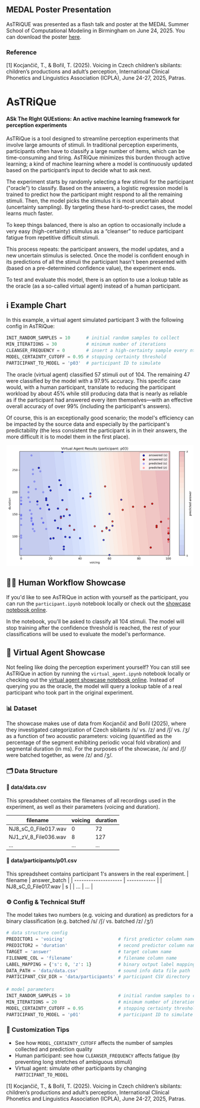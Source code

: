 ## MEDAL Poster Presentation 

AsTRiQUE was presented as a flash talk and poster at the MEDAL Summer School of Computational Modeling in Birmingham on June 24, 2025. You can download the poster [here](extras/medal_poster.pdf).

### Reference

[1] Kocjančič, T., & Bořil, T. (2025). Voicing in Czech children’s sibilants: children’s productions and adult’s perception, International Clinical Phonetics and Linguistics Association (ICPLA), June 24-27, 2025, Patras.

# AsTRiQue
#### **AS**k **T**he **RI**ght **QUE**stions: An active machine learning framework for perception experiments

AsTRiQue is a tool designed to streamline perception experiments that involve large amounts of stimuli. In traditional perception experiments, participants often have to classify a large number of items, which can be time-consuming and tiring. AsTRiQue minimizes this burden through active learning; a kind of machine learning where a model is continuously updated based on the participant’s input to decide what to ask next.

The experiment starts by randomly selecting a few stimuli for the participant ("oracle") to classify. Based on the answers, a logistic regression model is trained to predict how the participant might respond to all the remaining stimuli. Then, the model picks the stimulus it is most uncertain about (uncertainty sampling). By targeting these hard-to-predict cases, the model learns much faster.

To keep things balanced, there is also an option to occasionally include a very easy (high-certainty) stimulus as a “cleanser” to reduce participant fatigue from repetitive difficult stimuli.

This process repeats: the participant answers, the model updates, and a new uncertain stimulus is selected. Once the model is confident enough in its predictions of all the stimuli the participant hasn't been presented with (based on a pre-determined confidence value), the experiment ends.

To test and evaluate this model, there is an option to use a lookup table as the oracle (as a so-called virtual agent) instead of a human participant.

## ℹ️ Example Chart

In this example, a virtual agent simulated participant 3 with the following config in AsTRiQue:

```python
INIT_RANDOM_SAMPLES = 10      # initial random samples to collect
MIN_ITERATIONS = 30           # minimum number of iterations
CLEANSER_FREQUENCY = 0        # insert a high-certainty sample every nth iteration to prevent participant fatigue (irrelevant for virtual agents); 0 to disable
MODEL_CERTAINTY_CUTOFF = 0.95 # stopping certainty threshold
PARTICIPANT_TO_MODEL = 'p03'  # participant ID to simulate
```

The oracle (virtual agent) classified 57 stimuli out of 104. The remaining 47 were classified by the model with a 97.9% accuracy. This specific case would, with a human participant, translate to reducing the participant workload by about 45% while still producing data that is nearly as reliable as if the participant had answered every item themselves—with an effective overall accuracy of over 99% (including the participant's answers).

Of course, this is an exceptionally good scenario; the model's efficiency can be impacted by the source data and especially by the participant's predictability (the less consistent the participant is in in their answers, the more difficult it is to model them in the first place).

![participant 3's answer and AsTRiQue prediction chart](images/p03_virtual_agent.png)

## 🧑🏾 Human Workflow Showcase

If you'd like to see AsTRiQue in action with yourself as the participant, you can run the `participant.ipynb` notebook locally or check out the [showcase notebook online](https://colab.research.google.com/github/prokophanzl/AsTRiQue/blob/main/participant.ipynb).

In the notebook, you'll be asked to classify all 104 stimuli. The model will stop training after the confidence threshold is reached, the rest of your classifications will be used to evaluate the model's performance.

## 🤖 Virtual Agent Showcase
Not feeling like doing the perception experiment yourself? You can still see AsTRiQue in action by running the `virtual_agent.ipynb` notebook locally or checking out the [virtual agent showcase notebook online](https://colab.research.google.com/github/prokophanzl/AsTRiQue/blob/main/virtual_agent.ipynb). Instead of querying you as the oracle, the model will query a lookup table of a real participant who took part in the original experiment.

### 📊 Dataset
The showcase makes use of data from Kocjančič and Bořil (2025), where they investigated categorization of Czech sibilants /s/ vs. /z/ and /ʃ/ vs. /ʒ/ as a function of two acoustic parameters: voicing (quantified as the percentage of the segment exhibiting periodic vocal fold vibration) and segmental duration (in ms). For the purposes of the showcase, /s/ and /ʃ/ were batched together, as were /z/ and /ʒ/.

### 🗂️ Data Structure
#### 📁 data/data.csv
This spreadsheet contains the filenames of all recordings used in the experiment, as well as their parameters (voicing and duration).

| filename             | voicing | duration |
| -------------------- | ------- | -------- |
| NJ8_sC_0_File017.wav | 0       | 72       |
| NJ1_zV_8_File036.wav | 8       | 127      |
| ...                  | ...     | ...      |

#### 📁 data/participants/p01.csv

This spreadsheet contains participant 1's answers in the real experiment.
| filename             | answer_batch |
| -------------------- | ------------ |
| NJ8_sC_0_File017.wav | s            |
| ...                  | ...          |


### ⚙️ Config & Technical Stuff

The model takes two numbers (e.g. voicing and duration) as predictors for a binary classification (e.g. batched /s/ /ʃ/ vs. batched /z/ /ʒ/)

```python
# data structure config
PREDICTOR1 = 'voicing'                    # first predictor column name
PREDICTOR2 = 'duration'                   # second predictor column name
TARGET = 'answer'                         # target column name
FILENAME_COL = 'filename'                 # filename column name
LABEL_MAPPING = {'s': 0, 'z': 1}          # binary output label mapping
DATA_PATH = 'data/data.csv'               # sound info data file path
PARTICIPANT_CSV_DIR = 'data/participants' # participant CSV directory

# model parameters
INIT_RANDOM_SAMPLES = 10                  # initial random samples to collect
MIN_ITERATIONS = 20                       # minimum number of iterations
MODEL_CERTAINTY_CUTOFF = 0.95             # stopping certainty threshold
PARTICIPANT_TO_MODEL = 'p01'              # participant ID to simulate
```

### 🔄 Customization Tips
* See how `MODEL_CERTAINTY_CUTOFF` affects the number of samples collected and prediction quality
* Human participant: see how `CLEANSER_FREQUENCY` affects fatigue (by preventing long stretches of ambiguous stimuli)
* Virtual agent: simulate other participants by changing `PARTICIPANT_TO_MODEL`


[1] Kocjančič, T., & Bořil, T. (2025). Voicing in Czech children’s sibilants: children’s productions and adult’s perception, International Clinical Phonetics and Linguistics Association (ICPLA), June 24-27, 2025, Patras.
